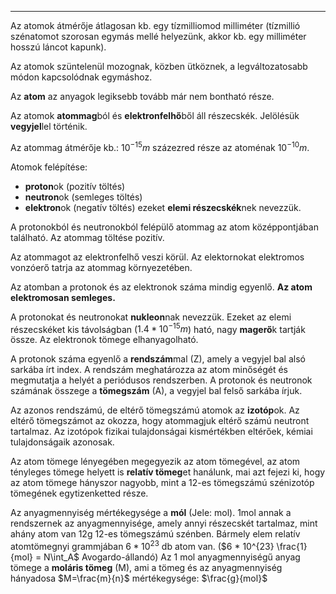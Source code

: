 
---

Az atomok átmérője átlagosan kb. egy tízmilliomod milliméter (tízmillió szénatomot szorosan egymás mellé helyezünk, akkor kb. egy milliméter hosszú láncot kapunk).

Az atomok szüntelenül mozognak, közben ütköznek, a legváltozatosabb módon kapcsolódnak egymáshoz.

Az **atom** az anyagok legiksebb tovább már nem bontható része.

Az atomok **atommag**ból és **elektronfelhő**ből áll részecskék. Jelölésük **vegyjel**lel történik.

Az atommag átmérője kb.: $10^{-15}m$ százezred része az atoménak $10^{-10}m$.

Atomok felépítése:
- **proton**ok (pozitív töltés)
- **neutron**ok (semleges töltés)
- **elektron**ok (negatív töltés)
ezeket **elemi részecskék**nek nevezzük.

A protonokból és neutronokból felépülő atommag az atom középpontjában található. Az atommag töltése pozitív.

Az atommagot az elektronfelhő veszi körül. Az elektornokat elektromos vonzóerő tatrja az atommag környezetében.

Az atomban a protonok és az elektronok száma mindig egyenlő. **Az atom elektromosan semleges.**

A protonokat és neutronokat **nukleon**nak nevezzük.
Ezeket az elemi részecskéket kis távolságban ($1.4*10^{-15}m$) ható, nagy **magerő**k tartják össze. Az elektronok tömege elhanyagolható.

A protonok száma egyenlő a **rendszám**mal (Z), amely a vegyjel bal alsó sarkába írt index. A rendszám meghatározza az atom minőségét és megmutatja a helyét a periódusos rendszerben.
A protonok és neutronok számának összege a **tömegszám** (A), a vegyjel bal felső sarkába írjuk.

Az azonos rendszámú, de eltérő tömegszámú atomok az **izotóp**ok. Az eltérő tömegszámot az okozza, hogy atommagjuk eltérő számú neutront tartalmaz. Az izotópok fizikai tulajdonságai kismértékben eltérőek, kémiai tulajdonságaik azonosak.

Az atom tömege lényegében megegyezik az atom tömegével, az atom tényleges tömege helyett is **relatív tömeg**et hanálunk, mai azt fejezi ki, hogy az atom tömege hányszor nagyobb, mint a 12-es tömegszámú szénizotóp tömegének egytizenketted része.

Az anyagmennyiség mértékegysége a **mól** (Jele: mol).
1mol annak a rendszernek az anyagmennyisége, amely annyi részecskét tartalmaz, mint ahány atom van 12g 12-es tömegszámú szénben.
Bármely elem relatív atomtömegnyi grammjában $6 * 10^{23}$ db atom van.
($6 * 10^{23} \frac{1}{mol} = N\int_A$ Avogardo-állandó)
Az 1 mol anyagmennyiségű anyag tömege a **moláris tömeg** (M), ami a tömeg és az anyagmennyiség hányadosa $M=\frac{m}{n}$
mértékegysége: $\frac{g}{mol}$